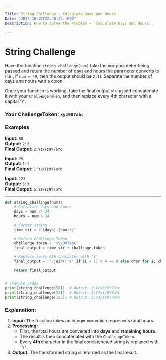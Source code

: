 ```yaml
---

Title: String Challenge - Calculate Days and Hours  
Date: "2024-10-22T22:40:32.169Z"  
Description: How to Solve the Problem - `Calculate Days and Hours`.

---
```


# String Challenge

Have the function `string_challenge(num)` take the `num` parameter being passed and return the number of days and hours the parameter converts to (i.e., if `num = 49`, then the output should be `2:1`). Separate the number of days and hours with a colon.

Once your function is working, take the final output string and concatenate it with your `ChallengeToken`, and then replace every 4th character with a capital 'Y'.

### Your ChallengeToken: `xyz987abc`

### Examples

**Input:** `50`  
**Output:** `2:2`  
**Final Output:** `2:Y2xYz9Y7aYc`

**Input:** `25`  
**Output:** `1:1`  
**Final Output:** `1:Y1xYz9Y7aYc`

**Input:** `123`  
**Output:** `5:3`  
**Final Output:** `5:Y3xYz9Y7aYc`

---

```python
def string_challenge(num):
    # Calculate days and hours
    days = num // 24
    hours = num % 24

    # Format string
    time_str = f"{days}:{hours}"

    # Define Challenge Token
    challenge_token = 'xyz987abc'
    final_output = time_str + challenge_token

    # Replace every 4th character with 'Y'
    final_output = ''.join(['Y' if (i + 1) % 4 == 0 else char for i, char in enumerate(final_output)])

    return final_output


# Example usage
print(string_challenge(50))  # Output: 2:Y2xYz9Y7aYc
print(string_challenge(25))  # Output: 1:Y1xYz9Y7aYc
print(string_challenge(123)) # Output: 5:Y3xYz9Y7aYc
```

### Explanation:
1. **Input:** The function takes an integer `num` which represents total hours.
2. **Processing:**
   - First, the total hours are converted into **days** and **remaining hours**.
   - The result is then concatenated with the `ChallengeToken`.
   - Every **4th** character in the final concatenated string is replaced with `'Y'`.
3. **Output:** The transformed string is returned as the final result.

